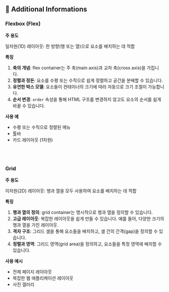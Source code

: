 ## 🧐 Additional Informations

### Flexbox (Flex)

**주 용도**

일차원(1D) 레이아웃: 한 방향(행 또는 열)으로 요소를 배치하는 데 적합

**특징**

1. **축의 개념**: flex container는 주 축(main axis)과 교차 축(cross axis)을 가집니다.
2. **정렬과 정돈**: 요소를 수평 또는 수직으로 쉽게 정렬하고 공간을 분배할 수 있습니다.
3. **유연한 박스 모델**: 요소들이 컨테이너의 크기에 따라 자동으로 크기 조절이 가능합니다.
4. **순서 변경**: `order` 속성을 통해 HTML 구조를 변경하지 않고도 요소의 순서를 쉽게 바꿀 수 있습니다.

**사용 예**

- 수평 또는 수직으로 정렬된 메뉴
- 툴바
- 카드 레이아웃 (1차원)

<br />
<br />

### Grid

**주 용도**

이차원(2D) 레이아웃: 행과 열을 모두 사용하여 요소를 배치하는 데 적합

**특징**

1. **행과 열의 정의**: grid container는 명시적으로 행과 열을 정의할 수 있습니다.
2. **고급 레이아웃**: 복잡한 레이아웃을 쉽게 만들 수 있습니다. 예를 들어, 다양한 크기의 행과 열을 가진 레이아웃.
3. **격자 구조**: 그리드 셀을 통해 요소들을 배치하고, 셀 간의 간격(gap)을 정의할 수 있습니다.
4. **정렬과 영역**: 그리드 영역(grid area)을 정의하고, 요소들을 특정 영역에 배치할 수 있습니다.

**사용 예시**

- 전체 페이지 레이아웃
- 복잡한 웹 애플리케이션 레이아웃
- 사진 갤러리
